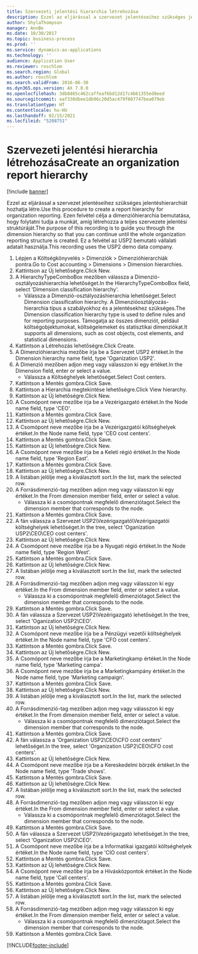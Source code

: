```yaml
---
title: Szervezeti jelentési hierarchia létrehozása
description: Ezzel az eljárással a szervezet jelentéseihez szükséges jelentéshierarchiát hozhatja létre.
author: ShylaThompson
manager: AnnBe
ms.date: 10/30/2017
ms.topic: business-process
ms.prod: ''
ms.service: dynamics-ax-applications
ms.technology: ''
audience: Application User
ms.reviewer: roschlom
ms.search.region: Global
ms.author: roschlom
ms.search.validFrom: 2016-06-30
ms.dyn365.ops.version: AX 7.0.0
ms.openlocfilehash: 3db8465c462caffeaf6bd12d17c4b61355ed8eed
ms.sourcegitcommit: eaf330dbee1db96c20d5ac479f007747bea079eb
ms.translationtype: HT
ms.contentlocale: hu-HU
ms.lasthandoff: 02/15/2021
ms.locfileid: "5208751"
---
```

# <a name="create-an-organization-report-hierarchy"></a><span data-ttu-id="8bd68-103">Szervezeti jelentési hierarchia létrehozása</span><span class="sxs-lookup"><span data-stu-id="8bd68-103">Create an organization report hierarchy</span></span>

[!include [banner](../../includes/banner.md)]

<span data-ttu-id="8bd68-104">Ezzel az eljárással a szervezet jelentéseihez szükséges jelentéshierarchiát hozhatja létre.</span><span class="sxs-lookup"><span data-stu-id="8bd68-104">Use this procedure to create a report hierarchy for organization reporting.</span></span> <span data-ttu-id="8bd68-105">Ezen felvétel célja a dimenzióhierarchia bemutatása, hogy folytatni tudja a munkát, amíg létrehozza a teljes szervezete jelentési struktúráját.</span><span class="sxs-lookup"><span data-stu-id="8bd68-105">The purpose of this recording is to guide you through the dimension hierarchy so that you can continue until the whole organization reporting structure is created.</span></span> <span data-ttu-id="8bd68-106">Ez a felvétel az USP2 bemutató vállalati adatait használja.</span><span class="sxs-lookup"><span data-stu-id="8bd68-106">This recording uses the USP2 demo data company.</span></span>

1. <span data-ttu-id="8bd68-107">Lépjen a Költségkönyvelés > Dimenziók > Dimenzióhierarchiák pontra.</span><span class="sxs-lookup"><span data-stu-id="8bd68-107">Go to Cost accounting > Dimensions > Dimension hierarchies.</span></span>
2. <span data-ttu-id="8bd68-108">Kattintson az Új lehetőségre.</span><span class="sxs-lookup"><span data-stu-id="8bd68-108">Click New.</span></span>
3. <span data-ttu-id="8bd68-109">A HierarchyTypeComboBox mezőben válassza a Dimenzió-osztályozáshierarchia lehetőséget.</span><span class="sxs-lookup"><span data-stu-id="8bd68-109">In the HierarchyTypeComboBox field, select 'Dimension classification hierarchy'.</span></span>
    * <span data-ttu-id="8bd68-110">Válassza a Dimenzió-osztályozáshierarchia lehetőséget.</span><span class="sxs-lookup"><span data-stu-id="8bd68-110">Select Dimension classification hierarchy.</span></span> <span data-ttu-id="8bd68-111">A Dimenzióosztályozás-hierarchia típus a szabályokhoz és a jelentésekhez szükséges.</span><span class="sxs-lookup"><span data-stu-id="8bd68-111">The Dimension classification hierarchy type is used to define rules and for reporting purposes.</span></span> <span data-ttu-id="8bd68-112">Támogatja az összes dimenziót, például költségobjektumokat, költségelemeket és statisztikai dimenziókat.</span><span class="sxs-lookup"><span data-stu-id="8bd68-112">It supports all dimensions, such as cost objects, cost elements, and statistical dimensions.</span></span>  
4. <span data-ttu-id="8bd68-113">Kattintson a Létrehozás lehetőségre.</span><span class="sxs-lookup"><span data-stu-id="8bd68-113">Click Create.</span></span>
5. <span data-ttu-id="8bd68-114">A Dimenzióhierarchia mezőbe írja be a Szervezet USP2 értéket.</span><span class="sxs-lookup"><span data-stu-id="8bd68-114">In the Dimension hierarchy name field, type 'Oganization USP2'.</span></span>
6. <span data-ttu-id="8bd68-115">A Dimenzió mezőben adjon meg vagy válasszon ki egy értéket.</span><span class="sxs-lookup"><span data-stu-id="8bd68-115">In the Dimension field, enter or select a value.</span></span>
    * <span data-ttu-id="8bd68-116">Válassza a Költséghelyek lehetőséget.</span><span class="sxs-lookup"><span data-stu-id="8bd68-116">Select Cost centers.</span></span>  
7. <span data-ttu-id="8bd68-117">Kattintson a Mentés gombra.</span><span class="sxs-lookup"><span data-stu-id="8bd68-117">Click Save.</span></span>
8. <span data-ttu-id="8bd68-118">Kattintson a Hierarchia megtekintése lehetőségre.</span><span class="sxs-lookup"><span data-stu-id="8bd68-118">Click View hierarchy.</span></span>
9. <span data-ttu-id="8bd68-119">Kattintson az Új lehetőségre.</span><span class="sxs-lookup"><span data-stu-id="8bd68-119">Click New.</span></span>
10. <span data-ttu-id="8bd68-120">A Csomópont neve mezőbe írja be a Vezérigazgató értéket.</span><span class="sxs-lookup"><span data-stu-id="8bd68-120">In the Node name field, type 'CEO'.</span></span>
11. <span data-ttu-id="8bd68-121">Kattintson a Mentés gombra.</span><span class="sxs-lookup"><span data-stu-id="8bd68-121">Click Save.</span></span>
12. <span data-ttu-id="8bd68-122">Kattintson az Új lehetőségre.</span><span class="sxs-lookup"><span data-stu-id="8bd68-122">Click New.</span></span>
13. <span data-ttu-id="8bd68-123">A Csomópont neve mezőbe írja be a Vezérigazgatói költséghelyek értéket.</span><span class="sxs-lookup"><span data-stu-id="8bd68-123">In the Node name field, type 'CEO cost centers'.</span></span>
14. <span data-ttu-id="8bd68-124">Kattintson a Mentés gombra.</span><span class="sxs-lookup"><span data-stu-id="8bd68-124">Click Save.</span></span>
15. <span data-ttu-id="8bd68-125">Kattintson az Új lehetőségre.</span><span class="sxs-lookup"><span data-stu-id="8bd68-125">Click New.</span></span>
16. <span data-ttu-id="8bd68-126">A Csomópont neve mezőbe írja be a Keleti régió értéket.</span><span class="sxs-lookup"><span data-stu-id="8bd68-126">In the Node name field, type 'Region East'.</span></span>
17. <span data-ttu-id="8bd68-127">Kattintson a Mentés gombra.</span><span class="sxs-lookup"><span data-stu-id="8bd68-127">Click Save.</span></span>
18. <span data-ttu-id="8bd68-128">Kattintson az Új lehetőségre.</span><span class="sxs-lookup"><span data-stu-id="8bd68-128">Click New.</span></span>
19. <span data-ttu-id="8bd68-129">A listában jelölje meg a kiválasztott sort.</span><span class="sxs-lookup"><span data-stu-id="8bd68-129">In the list, mark the selected row.</span></span>
20. <span data-ttu-id="8bd68-130">A Forrásdimenzió-tag mezőben adjon meg vagy válasszon ki egy értéket.</span><span class="sxs-lookup"><span data-stu-id="8bd68-130">In the From dimension member field, enter or select a value.</span></span>
    * <span data-ttu-id="8bd68-131">Válassza ki a csomópontnak megfelelő dimenziótagot.</span><span class="sxs-lookup"><span data-stu-id="8bd68-131">Select the dimension member that corresponds to the node.</span></span>  
21. <span data-ttu-id="8bd68-132">Kattintson a Mentés gombra.</span><span class="sxs-lookup"><span data-stu-id="8bd68-132">Click Save.</span></span>
22. <span data-ttu-id="8bd68-133">A fán válassza a Szervezet USP2\Vezérigazgató\Vezérigazgatói költséghelyek lehetőséget.</span><span class="sxs-lookup"><span data-stu-id="8bd68-133">In the tree, select 'Oganization USP2\CEO\CEO cost centers'.</span></span>
23. <span data-ttu-id="8bd68-134">Kattintson az Új lehetőségre.</span><span class="sxs-lookup"><span data-stu-id="8bd68-134">Click New.</span></span>
24. <span data-ttu-id="8bd68-135">A Csomópont neve mezőbe írja be a Nyugati régió értéket.</span><span class="sxs-lookup"><span data-stu-id="8bd68-135">In the Node name field, type 'Region West'.</span></span>
25. <span data-ttu-id="8bd68-136">Kattintson a Mentés gombra.</span><span class="sxs-lookup"><span data-stu-id="8bd68-136">Click Save.</span></span>
26. <span data-ttu-id="8bd68-137">Kattintson az Új lehetőségre.</span><span class="sxs-lookup"><span data-stu-id="8bd68-137">Click New.</span></span>
27. <span data-ttu-id="8bd68-138">A listában jelölje meg a kiválasztott sort.</span><span class="sxs-lookup"><span data-stu-id="8bd68-138">In the list, mark the selected row.</span></span>
28. <span data-ttu-id="8bd68-139">A Forrásdimenzió-tag mezőben adjon meg vagy válasszon ki egy értéket.</span><span class="sxs-lookup"><span data-stu-id="8bd68-139">In the From dimension member field, enter or select a value.</span></span>
    * <span data-ttu-id="8bd68-140">Válassza ki a csomópontnak megfelelő dimenziótagot.</span><span class="sxs-lookup"><span data-stu-id="8bd68-140">Select the dimension member that corresponds to the node.</span></span>  
29. <span data-ttu-id="8bd68-141">Kattintson a Mentés gombra.</span><span class="sxs-lookup"><span data-stu-id="8bd68-141">Click Save.</span></span>
30. <span data-ttu-id="8bd68-142">A fán válassza a Szervezet USP2\Vezérigazgató lehetőséget.</span><span class="sxs-lookup"><span data-stu-id="8bd68-142">In the tree, select 'Oganization USP2\CEO'.</span></span>
31. <span data-ttu-id="8bd68-143">Kattintson az Új lehetőségre.</span><span class="sxs-lookup"><span data-stu-id="8bd68-143">Click New.</span></span>
32. <span data-ttu-id="8bd68-144">A Csomópont neve mezőbe írja be a Pénzügyi vezetői költséghelyek értéket.</span><span class="sxs-lookup"><span data-stu-id="8bd68-144">In the Node name field, type 'CFO cost centers'.</span></span>
33. <span data-ttu-id="8bd68-145">Kattintson a Mentés gombra.</span><span class="sxs-lookup"><span data-stu-id="8bd68-145">Click Save.</span></span>
34. <span data-ttu-id="8bd68-146">Kattintson az Új lehetőségre.</span><span class="sxs-lookup"><span data-stu-id="8bd68-146">Click New.</span></span>
35. <span data-ttu-id="8bd68-147">A Csomópont neve mezőbe írja be a Marketingkamp értéket.</span><span class="sxs-lookup"><span data-stu-id="8bd68-147">In the Node name field, type 'Marketing campa'.</span></span>
36. <span data-ttu-id="8bd68-148">A Csomópont neve mezőbe írja be a Marketingkampány értéket.</span><span class="sxs-lookup"><span data-stu-id="8bd68-148">In the Node name field, type 'Marketing campaign'.</span></span>
37. <span data-ttu-id="8bd68-149">Kattintson a Mentés gombra.</span><span class="sxs-lookup"><span data-stu-id="8bd68-149">Click Save.</span></span>
38. <span data-ttu-id="8bd68-150">Kattintson az Új lehetőségre.</span><span class="sxs-lookup"><span data-stu-id="8bd68-150">Click New.</span></span>
39. <span data-ttu-id="8bd68-151">A listában jelölje meg a kiválasztott sort.</span><span class="sxs-lookup"><span data-stu-id="8bd68-151">In the list, mark the selected row.</span></span>
40. <span data-ttu-id="8bd68-152">A Forrásdimenzió-tag mezőben adjon meg vagy válasszon ki egy értéket.</span><span class="sxs-lookup"><span data-stu-id="8bd68-152">In the From dimension member field, enter or select a value.</span></span>
    * <span data-ttu-id="8bd68-153">Válassza ki a csomópontnak megfelelő dimenziótagot.</span><span class="sxs-lookup"><span data-stu-id="8bd68-153">Select the dimension member that corresponds to the node.</span></span>  
41. <span data-ttu-id="8bd68-154">Kattintson a Mentés gombra.</span><span class="sxs-lookup"><span data-stu-id="8bd68-154">Click Save.</span></span>
42. <span data-ttu-id="8bd68-155">A fán válassza a 'Organization USP2\CEO\CFO cost centers' lehetőséget.</span><span class="sxs-lookup"><span data-stu-id="8bd68-155">In the tree, select 'Organization USP2\CEO\CFO cost centers'.</span></span>
43. <span data-ttu-id="8bd68-156">Kattintson az Új lehetőségre.</span><span class="sxs-lookup"><span data-stu-id="8bd68-156">Click New.</span></span>
44. <span data-ttu-id="8bd68-157">A Csomópont neve mezőbe írja be a Kereskedelmi börzék értéket.</span><span class="sxs-lookup"><span data-stu-id="8bd68-157">In the Node name field, type 'Trade shows'.</span></span>
45. <span data-ttu-id="8bd68-158">Kattintson a Mentés gombra.</span><span class="sxs-lookup"><span data-stu-id="8bd68-158">Click Save.</span></span>
46. <span data-ttu-id="8bd68-159">Kattintson az Új lehetőségre.</span><span class="sxs-lookup"><span data-stu-id="8bd68-159">Click New.</span></span>
47. <span data-ttu-id="8bd68-160">A listában jelölje meg a kiválasztott sort.</span><span class="sxs-lookup"><span data-stu-id="8bd68-160">In the list, mark the selected row.</span></span>
48. <span data-ttu-id="8bd68-161">A Forrásdimenzió-tag mezőben adjon meg vagy válasszon ki egy értéket.</span><span class="sxs-lookup"><span data-stu-id="8bd68-161">In the From dimension member field, enter or select a value.</span></span>
    * <span data-ttu-id="8bd68-162">Válassza ki a csomópontnak megfelelő dimenziótagot.</span><span class="sxs-lookup"><span data-stu-id="8bd68-162">Select the dimension member that corresponds to the node.</span></span>  
49. <span data-ttu-id="8bd68-163">Kattintson a Mentés gombra.</span><span class="sxs-lookup"><span data-stu-id="8bd68-163">Click Save.</span></span>
50. <span data-ttu-id="8bd68-164">A fán válassza a Szervezet USP2\Vezérigazgató lehetőséget.</span><span class="sxs-lookup"><span data-stu-id="8bd68-164">In the tree, select 'Oganization USP2\CEO'.</span></span>
51. <span data-ttu-id="8bd68-165">A Csomópont neve mezőbe írja be a Informatikai igazgatói költséghelyek értéket.</span><span class="sxs-lookup"><span data-stu-id="8bd68-165">In the Node name field, type 'CIO cost centers'.</span></span>
52. <span data-ttu-id="8bd68-166">Kattintson a Mentés gombra.</span><span class="sxs-lookup"><span data-stu-id="8bd68-166">Click Save.</span></span>
53. <span data-ttu-id="8bd68-167">Kattintson az Új lehetőségre.</span><span class="sxs-lookup"><span data-stu-id="8bd68-167">Click New.</span></span>
54. <span data-ttu-id="8bd68-168">A Csomópont neve mezőbe írja be a Hívásközpontok értéket.</span><span class="sxs-lookup"><span data-stu-id="8bd68-168">In the Node name field, type 'Call centers'.</span></span>
55. <span data-ttu-id="8bd68-169">Kattintson a Mentés gombra.</span><span class="sxs-lookup"><span data-stu-id="8bd68-169">Click Save.</span></span>
56. <span data-ttu-id="8bd68-170">Kattintson az Új lehetőségre.</span><span class="sxs-lookup"><span data-stu-id="8bd68-170">Click New.</span></span>
57. <span data-ttu-id="8bd68-171">A listában jelölje meg a kiválasztott sort.</span><span class="sxs-lookup"><span data-stu-id="8bd68-171">In the list, mark the selected row.</span></span>
58. <span data-ttu-id="8bd68-172">A Forrásdimenzió-tag mezőben adjon meg vagy válasszon ki egy értéket.</span><span class="sxs-lookup"><span data-stu-id="8bd68-172">In the From dimension member field, enter or select a value.</span></span>
    * <span data-ttu-id="8bd68-173">Válassza ki a csomópontnak megfelelő dimenziótagot.</span><span class="sxs-lookup"><span data-stu-id="8bd68-173">Select the dimension member that corresponds to the node.</span></span>  
59. <span data-ttu-id="8bd68-174">Kattintson a Mentés gombra.</span><span class="sxs-lookup"><span data-stu-id="8bd68-174">Click Save.</span></span>



[!INCLUDE[footer-include](../../../includes/footer-banner.md)]